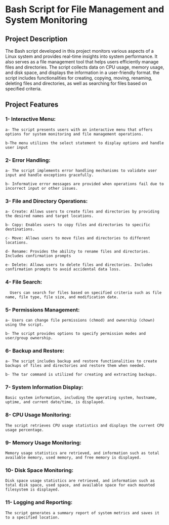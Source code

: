 # Bash Script for File Management and System Monitoring

## Project Description

The Bash script developed in this project monitors various aspects of a Linux system and provides real-time insights into system performance. It also serves as a file management tool that helps users efficiently manage files and directories. The script collects data on CPU usage, memory usage, and disk space, and displays the information in a user-friendly format. the script includes functionalities for creating, copying, moving, renaming, deleting files and directories, as well as searching for files based on specified criteria.


## Project Features

### 1- Interactive Menu:
    
    a- The script presents users with an interactive menu that offers options for system monitoring and file management operations.
    
    b-The menu utilizes the select statement to display options and handle user input




### 2- Error Handling:

    a- The script implements error handling mechanisms to validate user input and handle exceptions gracefully.
    
    b- Informative error messages are provided when operations fail due to incorrect input or other issues.


### 3- File and Directory Operations:

    a- Create: Allows users to create files and directories by providing the desired names and target locations.
    
    b- Copy: Enables users to copy files and directories to specific destinations.
    
    c- Move: Allows users to move files and directories to different locations.
    
    d- Rename: Provides the ability to rename files and directories. Includes confirmation prompts
    
    e- Delete: Allows users to delete files and directories. Includes confirmation prompts to avoid accidental data loss.


### 4- File Search:

      Users can search for files based on specified criteria such as file name, file type, file size, and modification date.


### 5- Permissions Management:

    a- Users can change file permissions (chmod) and ownership (chown) using the script.
    
    b- The script provides options to specify permission modes and user/group ownership.

    
### 6- Backup and Restore:

    a- The script includes backup and restore functionalities to create backups of files and directories and restore them when needed.
    
    b- The tar command is utilized for creating and extracting backups.

    
### 7- System Information Display:

    Basic system information, including the operating system, hostname, uptime, and current date/time, is displayed.

    
### 8- CPU Usage Monitoring:

    The script retrieves CPU usage statistics and displays the current CPU usage percentage.

  
### 9- Memory Usage Monitoring:

    Memory usage statistics are retrieved, and information such as total available memory, used memory, and free memory is displayed.

### 10- Disk Space Monitoring:

    Disk space usage statistics are retrieved, and information such as total disk space, used space, and available space for each mounted filesystem is displayed.

### 11- Logging and Reporting:

    The script generates a summary report of system metrics and saves it to a specified location.


